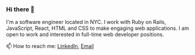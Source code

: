 ### Hi there 👋

I'm a software engineer located in NYC. I work with Ruby on Rails, JavaScript, React, HTML and CSS to make engaging web applications.
I am open to work and interested in full-time web developer positions.

📫 How to reach me:
[LinkedIn](https://www.linkedin.com/in/senada-kadric/), [Email](mailto:skadric@fordham.edu)

<!--
**senadakadric/senadakadric** is a ✨ _special_ ✨ repository because its `README.md` (this file) appears on your GitHub profile.

Here are some ideas to get you started:

- 🔭 I’m currently working on ...
- 🌱 I’m currently learning ...
- 👯 I’m looking to collaborate on ...
- 🤔 I’m looking for help with ...
- 💬 Ask me about ...
- 📫 How to reach me: ...
- 😄 Pronouns: ...
- ⚡ Fun fact: ...
-->

